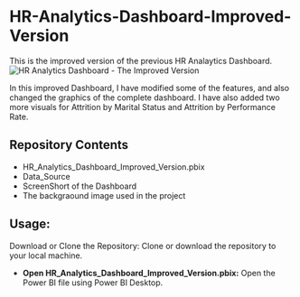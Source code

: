 # HR-Analytics-Dashboard-Improved-Version
This is the improved version of the previous HR Analaytics Dashboard.
![HR Analytics Dashboard - The Improved Version](https://github.com/nibeditans/HR-Analytics-Dashboard-Improved-Version/blob/main/HR%20Analytics%20Dashboard-Improved%20Version.png)

In this improved Dashboard, I have modified some of the features, and also changed the graphics of the complete dashboard. I have also added two more visuals for Attrition by Marital Status and Attrition by Performance Rate. 

## Repository Contents
- HR_Analytics_Dashboard_Improved_Version.pbix
- Data_Source
- ScreenShort of the Dashboard
- The backgraound image used in the project

## Usage:
Download or Clone the Repository: Clone or download the repository to your local machine.

- **Open HR_Analytics_Dashboard_Improved_Version.pbix:** Open the Power BI file using Power BI Desktop.
